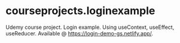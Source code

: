 # courseprojects.loginexample
Udemy course project. Login example. Using useContext, useEffect, useReducer. Available @ https://login-demo-gs.netlify.app/.
